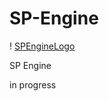 # SP-Engine
!                         [SPEngineLogo](https://user-images.githubusercontent.com/79719190/109406650-ad215a00-792f-11eb-9f1a-2759e4965234.png)

SP Engine

in progress
